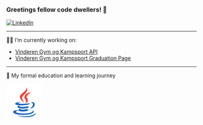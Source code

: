 ### Greetings fellow code dwellers! 👋

[![LinkedIn](https://img.shields.io/badge/LinkedIn-blue?style=flat-square&logo=linkedin)](https://www.linkedin.com/in/huy-xuan-nguyen-299717212/)

---

🔭👯 I’m currently working on:

- [Vinderen Gym og Kampsport API](https://github.com/Hustlenut/VinderenApi)
- [Vinderen Gym og Kampsport Graduation Page](https://github.com/Hustlenut/vinderengymgrad)

---

🌱 My formal education and learning journey

![Java Icon](/icons/icons8-java.svg)


<!--
**Hustlenut/Hustlenut** is a ✨ _special_ ✨ repository because its `README.md` (this file) appears on your GitHub profile.

Here are some ideas to get you started:

- 🔭 I’m currently working on ...
- 🌱 I’m currently learning ...
- 👯 I’m looking to collaborate on ...
- 🤔 I’m looking for help with ...
- 💬 Ask me about ...
- 📫 How to reach me: ...
- 😄 Pronouns: ...
- ⚡ Fun fact: ...
-->

